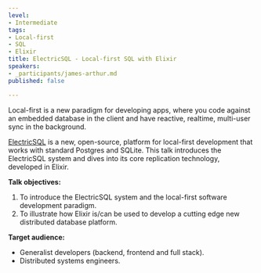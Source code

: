 ```yaml
---
level:
- Intermediate
tags:
- Local-first
- SQL
- Elixir
title: ElectricSQL - Local-first SQL with Elixir
speakers:
- _participants/james-arthur.md
published: false

---
```

Local-first is a new paradigm for developing apps, where you code against an embedded database in the client and have reactive, realtime, multi-user sync in the background.

[ElectricSQL](https://electric-sql.com) is a new, open-source, platform for local-first development that works with standard Postgres and SQLite. This talk introduces the ElectricSQL system and dives into its core replication technology, developed in Elixir.

**Talk objectives:**
1. To introduce the ElectricSQL system and the local-first software development paradigm.
2. To illustrate how Elixir is/can be used to develop a cutting edge new distributed database platform.

**Target audience:**
* Generalist developers (backend, frontend and full stack). 
* Distributed systems engineers.